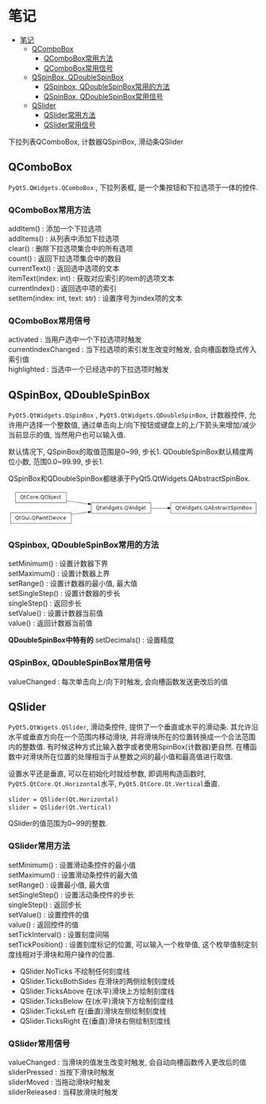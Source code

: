 # 笔记

<!-- TOC -->

- [笔记](#笔记)
    - [QComboBox](#qcombobox)
        - [QComboBox常用方法](#qcombobox常用方法)
        - [QComboBox常用信号](#qcombobox常用信号)
    - [QSpinBox, QDoubleSpinBox](#qspinbox-qdoublespinbox)
        - [QSpinbox, QDoubleSpinBox常用的方法](#qspinbox-qdoublespinbox常用的方法)
        - [QSpinBox, QDoubleSpinBox常用信号](#qspinbox-qdoublespinbox常用信号)
    - [QSlider](#qslider)
        - [QSlider常用方法](#qslider常用方法)
        - [QSlider常用信号](#qslider常用信号)

<!-- /TOC -->

下拉列表QComboBox, 计数器QSpinBox, 滑动条QSlider

## QComboBox

`PyQt5.QWidgets.QComboBox` , 下拉列表框, 是一个集按钮和下拉选项于一体的控件.

### QComboBox常用方法

addItem() : 添加一个下拉选项  
addItems() : 从列表中添加下拉选项  
clear() : 删除下拉选项集合中的所有选项  
count() : 返回下拉选项集合中的数目  
currentText() : 返回选中选项的文本  
itemText(index: int) : 获取对应索引的item的选项文本  
currentIndex() : 返回选中项的索引  
setItem(index: int, text: str) : 设置序号为index项的文本

### QComboBox常用信号

activated : 当用户选中一个下拉选项时触发  
currentIndexChanged : 当下拉选项的索引发生改变时触发, 会向槽函数隐式传入索引值  
highlighted : 当选中一个已经选中的下拉选项时触发

## QSpinBox, QDoubleSpinBox

`PyQt5.QtWidgets.QSpinBox` , `PyQt5.QtWidgets.QDoubleSpinBox`, 计数器控件, 允许用户选择一个整数值, 通过单击向上/向下按钮或键盘上的上/下箭头来增加/减少当前显示的值, 当然用户也可以输入值.

默认情况下, QSpinBox的取值范围是0~99, 步长1. QDoubleSpinBox默认精度两位小数, 范围0.0~99.99, 步长1.

QSpinBox和QDoubleSpinBox都继承于PyQt5.QtWidgets.QAbstractSpinBox.

![QAbstractBox](./img/4-1-QAbstractSpinBox.png)

### QSpinbox, QDoubleSpinBox常用的方法

setMinimum() : 设置计数器下界  
setMaximum() : 设置计数器上界  
setRange() : 设置计数器的最小值, 最大值  
setSingleStep() : 设置计数器的步长  
singleStep() : 返回步长  
setValue() : 设置计数器当前值  
value() : 返回计数器当前值  

**QDoubleSpinBox中特有的** setDecimals() : 设置精度

### QSpinBox, QDoubleSpinBox常用信号

valueChanged : 每次单击向上/向下时触发, 会向槽函数发送更改后的值

## QSlider

`PyQt5.QtWigets.QSlider`, 滑动条控件, 提供了一个垂直或水平的滑动条. 其允许沿水平或垂直方向在一个范围内移动滑块, 并将滑块所在的位置转换成一个合法范围内的整数值. 有时候这种方式比输入数字或者使用SpinBox(计数器)更自然. 在槽函数中对滑块所在位置的处理相当于从整数之间的最小值和最高值进行取值.

设置水平还是垂直, 可以在初始化时就给参数, 即调用构造函数时, `PyQt5.QtCore.Qt.Horizontal`水平, `PyQt5.QtCore.Qt.Vertical`垂直.

    slider = QSlider(Qt.Horizontal)
    slider = QSlider(Qt.Vertical)

QSlider的值范围为0~99的整数.

### QSlider常用方法

setMinimum() : 设置滑动条控件的最小值  
setMaximum() : 设置滑动条控件的最大值  
setRange() : 设置最小值, 最大值  
setSingleStep() : 设置活动条控件的步长  
singleStep() : 返回步长  
setValue() : 设置控件的值  
value() : 返回控件的值  
setTickInterval() : 设置刻度间隔  
setTickPosition() : 设置刻度标记的位置, 可以输入一个枚举值, 这个枚举值制定刻度线相对于滑块和用户操作的位置.  
  + QSlider.NoTicks 不绘制任何刻度线
  + QSlider.TicksBothSides 在滑块的两侧绘制刻度线
  + QSlider.TicksAbove 在(水平)滑块上方绘制刻度线
  + QSlider.TicksBelow 在(水平)滑块下方绘制刻度线
  + QSlider.TicksLeft 在(垂直)滑块左侧绘制刻度线
  + QSlider.TicksRight 在(垂直)滑块右侧绘制刻度线

### QSlider常用信号

valueChanged : 当滑块的值发生改变时触发, 会自动向槽函数传入更改后的值  
sliderPressed : 当按下滑块时触发  
sliderMoved : 当拖动滑块时触发  
sliderReleased : 当释放滑块时触发
